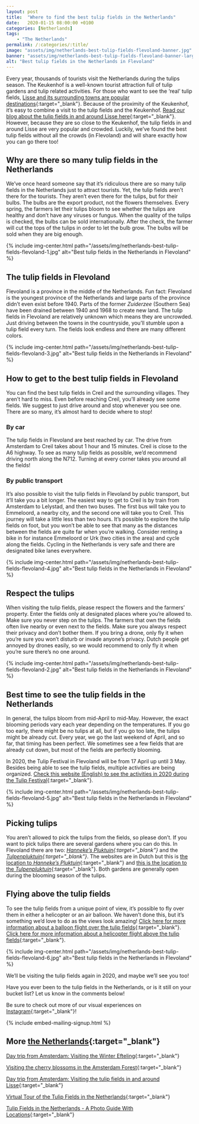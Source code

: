 ```yaml
---
layout: post
title:  "Where to find the best tulip fields in the Netherlands"
date:   2020-01-15 08:00:00 +0100
categories: [Netherlands]
tags:
    - "The Netherlands"
permalink: /:categories/:title/
image: "assets/img/netherlands-best-tulip-fields-flevoland-banner.jpg"
banner: "assets/img/netherlands-best-tulip-fields-flevoland-banner-large.jpg"
alt: "Best tulip fields in the Netherlands in Flevoland"
---
```

 
Every year, thousands of tourists visit the Netherlands during the tulips season. The Keukenhof is a well-known tourist attraction full of tulip gardens and tulip related activities. For those who want to see the ‘real’ tulip fields, [Lisse and its surrounding towns are popular destinations][tulips lisse]{:target="_blank"}. Because of the proximity of the Keukenhof, it’s easy to combine a visit to the tulip fields and the Keukenhof. [Read our blog about the tulip fields in and around Lisse here][tulips lisse]{:target="_blank"}. However, because they are so close to the Keukenhof, the tulip fields in and around Lisse are very popular and crowded. Luckily, we’ve found the best tulip fields without all the crowds (in Flevoland) and will share exactly how you can go there too!
 
## Why are there so many tulip fields in the Netherlands
 
We’ve once heard someone say that it’s ridiculous there are so many tulip fields in the Netherlands just to attract tourists. Yet, the tulip fields aren't there for the tourists. They aren’t even there for the tulips, but for their bulbs. The bulbs are the export product, not the flowers themselves. Every spring, the farmers let their tulips bloom to see whether the tulips are healthy and don’t have any viruses or fungus. When the quality of the tulips is checked, the bulbs can be sold internationally. After the check, the farmer will cut the tops of the tulips in order to let the bulb grow. The bulbs will be sold when they are big enough.

{% include img-center.html path="/assets/img/netherlands-best-tulip-fields-flevoland-1.jpg" alt="Best tulip fields in the Netherlands in Flevoland" %}
 
## The tulip fields in Flevoland
 
Flevoland is a province in the middle of the Netherlands. Fun fact: Flevoland is the youngest province of the Netherlands and large parts of the province didn’t even exist before 1940. Parts of the former *Zuiderzee* (Southern Sea) have been drained between 1940 and 1968 to create new land. The tulip fields in Flevoland are relatively unknown which means they are uncrowded. Just driving between the towns in the countryside, you’ll stumble upon a tulip field every turn. The fields look endless and there are many different colors.
 
{% include img-center.html path="/assets/img/netherlands-best-tulip-fields-flevoland-3.jpg" alt="Best tulip fields in the Netherlands in Flevoland" %}

## How to get to the best tulip fields in Flevoland
 
You can find the best tulip fields in Creil and the surrounding villages. They aren’t hard to miss. Even before reaching Creil, you’ll already see some fields. We suggest to just drive around and stop whenever you see one. There are so many, it’s almost hard to decide where to stop!
 
### By car
 
The tulip fields in Flevoland are best reached by car. The drive from Amsterdam to Creil takes about 1 hour and 15 minutes. Creil is close to the A6 highway. To see as many tulip fields as possible, we’d recommend driving north along the N712. Turning at every corner takes you around all the fields! 
 
### By public transport
 
It’s also possible to visit the tulip fields in Flevoland by public transport, but it’ll take you a bit longer. The easiest way to get to Creil is by train from Amsterdam to Lelystad, and then two buses. The first bus will take you to Emmeloord, a nearby city, and the second one will take you to Creil. This journey will take a little less than two hours. It’s possible to explore the tulip fields on foot, but you won’t be able to see that many as the distances between the fields are quite far when you’re walking. Consider renting a bike in for instance Emmeloord or Urk (two cities in the area) and cycle along the fields. Cycling in the Netherlands is very safe and there are designated bike lanes everywhere.  
 
{% include img-center.html path="/assets/img/netherlands-best-tulip-fields-flevoland-4.jpg" alt="Best tulip fields in the Netherlands in Flevoland" %}

## Respect the tulips 
 
When visiting the tulip fields, please respect the flowers and the farmers’ property. Enter the fields only at designated places where you’re allowed to. Make sure you never step on the tulips. The farmers that own the fields often live nearby or even next to the fields. Make sure you always respect their privacy and don’t bother them. If you bring a drone, only fly it when you’re sure you won’t disturb or invade anyone’s privacy. Dutch people get annoyed by drones easily, so we would recommend to only fly it when you’re sure there’s no one around.
 
{% include img-center.html path="/assets/img/netherlands-best-tulip-fields-flevoland-2.jpg" alt="Best tulip fields in the Netherlands in Flevoland" %}

## Best time to see the tulip fields in the Netherlands
 
In general, the tulips bloom from mid-April to mid-May. However, the exact blooming periods vary each year depending on the temperatures. If you go too early, there might be no tulips at all, but if you go too late, the tulips might be already cut. Every year, we go the last weekend of April, and so far, that timing has been perfect. We sometimes see a few fields that are already cut down, but most of the fields are perfectly blooming.
 
In 2020, the Tulip Festival in Flevoland will be from 17 April up until 3 May. Besides being able to see the tulip fields, multiple activities are being organized. [Check this website (English) to see the activities in 2020 during the Tulip Festival][tulip festival]{:target="_blank"}.
 
{% include img-center.html path="/assets/img/netherlands-best-tulip-fields-flevoland-5.jpg" alt="Best tulip fields in the Netherlands in Flevoland" %}

## Picking tulips
 
You aren’t allowed to pick the tulips from the fields, so please don’t. If you want to pick tulips there are several gardens where you can do this. In Flevoland there are two: *[Hanneke’s Pluktuin][hannekes pluktuin]{:target="_blank"}* and the *[Tulpenpluktuin][tulpenpluktuin]{:target="_blank"}*. The websites are in Dutch but this is [the location to *Hanneke’s Pluktuin*][hannekes pluktuin location]{:target="_blank"} and [this is the location to the *Tulpenpluktuin*][tulpenpluktuin location]{:target="_blank"}. Both gardens are generally open during the blooming season of the tulips.
 
## Flying above the tulip fields
 
To see the tulip fields from a unique point of view, it’s possible to fly over them in either a helicopter or an air balloon. We haven’t done this, but it’s something we’d love to do as the views look amazing! [Click here for more information about a balloon flight over the tulip fields][balloon flight]{:target="_blank"}. [Click here for more information about a helicopter flight above the tulip fields][helicopter flight]{:target="_blank"}. 
 
{% include img-center.html path="/assets/img/netherlands-best-tulip-fields-flevoland-6.jpg" alt="Best tulip fields in the Netherlands in Flevoland" %}

We’ll be visiting the tulip fields again in 2020, and maybe we’ll see you too!

Have you ever been to the tulip fields in the Netherlands, or is it still on your bucket list? Let us know in the comments below! 

Be sure to check out more of our visual experiences on [Instagram][instagram]{:target="_blank"}!

{% include embed-mailing-signup.html %}

## More [the Netherlands][the netherlands]{:target="_blank"}

[Day trip from Amsterdam: Visiting the Winter Efteling][winter efteling]{:target="_blank"}

[Visiting the cherry blossoms in the Amsterdam Forest][amsterdam forest]{:target="_blank"}

[Day trip from Amsterdam: Visiting the tulip fields in and around Lisse][tulips lisse]{:target="_blank"}

[Virtual Tour of the Tulip Fields in the Netherlands][virtual tour tulip fields]{:target="_blank"}

[Tulip Fields in the Netherlands - A Photo Guide With Locations][tulips photo guide]{:target="_blank"}

[the netherlands]: https://kipamojo.world/tags.html#the-netherlands
[winter efteling]: https://kipamojo.world/netherlands/Day-trip-from-Amsterdam-Visiting-the-Winter-Efteling/
[amsterdam forest]: https://kipamojo.world/netherlands/Visiting-the-cherry-blossoms-in-the-Amsterdam-Forest/
[tulips lisse]: https://kipamojo.world/netherlands/Day-trip-from-Amsterdam-Visiting-the-tulip-fields-in-and-around-Lisse/ 
[virtual tour tulip fields]: https://kipamojo.world/netherlands/Virtual-Tour-of-the-Tulip-Fields-in-the-Netherlands/ 
[tulips photo guide]: https://kipamojo.world/netherlands/Tulip-Fields-in-the-Netherlands-A-Photo-Guide/ 
 
[instagram]: https://instagram.com/kipamojo 
[tulip festival]: https://tulpenfestival.nl/en/activities/ 
[hannekes pluktuin]: http://hannekespluktuin.nl/
[tulpenpluktuin]: http://boerenshop.nl/
[hannekes pluktuin location]: https://goo.gl/maps/iFjGNPmcurzW1Kss6
[tulpenpluktuin location]: https://goo.gl/maps/tDDNLvks1WJDXLYC6 
[balloon flight]: http://tulpenballonvaart.nl/
[helicopter flight]: https://www.stepnop.nl/tulpenvliegroute/ 
